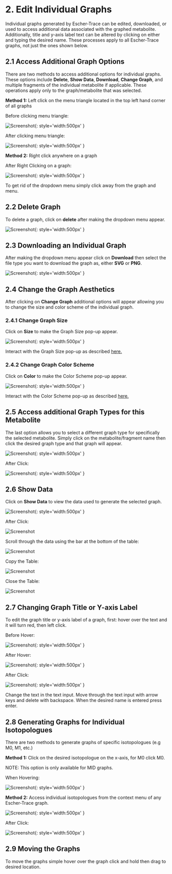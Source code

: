 # 2. Edit Individual Graphs
Individual graphs generated by Escher-Trace can be edited, downloaded, or used to access additional data associated with the graphed metabolite. Additionally, title and y-axis label text can be altered by clicking on either and typing the desired name. These processes apply to all Escher-Trace graphs, not just the ones shown below.


## 2.1	Access Additional Graph Options

There are two methods to access additional options for individual graphs. These options include **Delete**, **Show Data**, **Download**, **Change Graph**, and multiple fragments of the individual metabolite if applicable. These operations apply only to the graph/metabolite that was selected.

**Method 1:** Left click on the menu triangle located in the top left hand corner of all graphs

Before clicking menu triangle:

![Screenshot](../img/ContextMenuButton.png){: style='width:500px' }

After clicking menu triangle:
 
![Screenshot](../img/ContextMenuButtonClick.png){: style='width:500px' }

**Method 2:** Right click anywhere on a graph

After Right Clicking on a graph:

![Screenshot](img/RightClick.png){: style='width:500px' }

To get rid of the dropdown menu simply click away from the graph and menu.


## 2.2	Delete Graph
To delete a graph, click on **delete** after making the dropdown menu appear.

![Screenshot](img/DeleteIndiv.png){: style='width:500px' }
 
## 2.3	Downloading an Individual Graph
After making the dropdown menu appear click on **Download** then select the file type you want to download the graph as, either **SVG** or **PNG**.
 
 ![Screenshot](img/DownloadIndiv.png){: style='width:500px' }
 
## 2.4	Change the Graph Aesthetics
After clicking on **Change Graph** additional options will appear allowing you to change the size and color scheme of the individual graph.

### 2.4.1	Change Graph Size
Click on **Size** to make the Graph Size pop-up appear.

![Screenshot](img/ChangeIndivGraphSize.png){: style='width:500px' }

Interact with the Graph Size pop-up as described [here.](../GraphAttributes/#41-changing-size)


### 2.4.2	Change Graph Color Scheme
Click on **Color** to make the Color Scheme pop-up appear.

 ![Screenshot](img/ChangeIndivGraphColor.png){: style='width:500px' }

Interact with the Color Scheme pop-up as described [here.](../GraphAttributes/#421-selecting-the-graph-color-scheme)
 
## 2.5	Access additional Graph Types for this Metabolite
The last option allows you to select a different graph type for specifically the selected metabolite. Simply click on the metabolite/fragment name then click the desired graph type and that graph will appear.

![Screenshot](img/DifferentGraphTypeIndiv.png){: style='width:500px' }
 
After Click:
 
 ![Screenshot](img/DifferentGraphTypeIndivAfter.png){: style='width:500px' }
 
## 2.6	Show Data
Click on **Show Data** to view the data used to generate the selected graph.

![Screenshot](img/ShowDataIndiv.png){: style='width:500px' }
 
After Click:

![Screenshot](img/ShowDataIndivAfter.png)
 

Scroll through the data using the bar at the bottom of the table:

![Screenshot](img/ShowDataIndivScroll.png)

Copy the Table:

![Screenshot](img/ShowDataIndivCopy.png)
 
Close the Table: 
 
![Screenshot](img/ShowDataIndivClose.png)

## 2.7	Changing Graph Title or Y-axis Label
To edit the graph title or y-axis label of a graph, first: hover over the text and it will turn red, then left click.

Before Hover:

![Screenshot](img/IndivGraph.png){: style='width:500px' }

After Hover:

![Screenshot](img/IndivGraphTitle.png){: style='width:500px' }

After Click:

![Screenshot](img/IndivGraphTitleText.png){: style='width:500px' }
 
Change the text in the text input. Move through the text input with arrow keys and delete with backspace. When the desired name is entered press enter.

## 2.8	Generating Graphs for Individual Isotopologues
There are two methods to generate graphs of specific isotopologues (e.g M0, M1, etc.)

**Method 1:** Click on the desired isotopologue on the x-axis, for M0 click M0.

NOTE: This option is only available for MID graphs.

When Hovering:

![Screenshot](img/IndivGraphIsotop.png){: style='width:500px' }

**Method 2:** Access individual isotopologues from the context menu of any Escher-Trace graph.

![Screenshot](img/IndivGraphIsotopContextMenu.png){: style='width:500px' }

After Click:
 
![Screenshot](img/IndivGraphIsotopAfter.png){: style='width:500px' }


## 2.9	Moving the Graphs
To move the graphs simple hover over the graph click and hold then drag to desired location.
